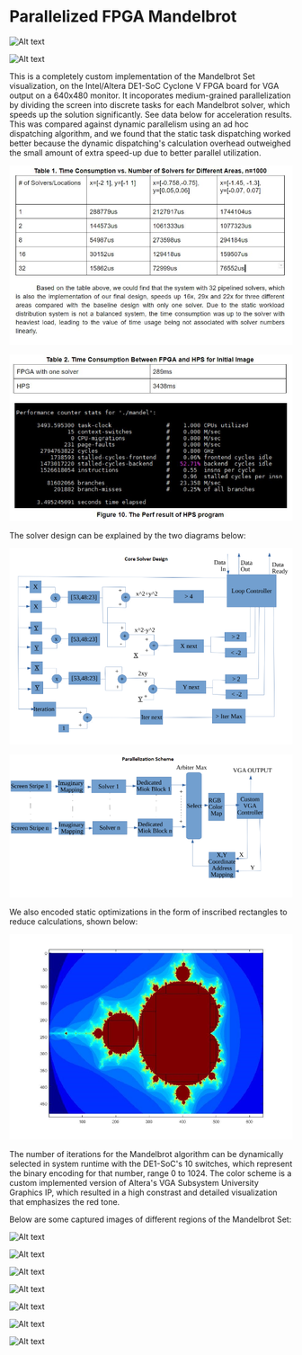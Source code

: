# Parallelized FPGA Mandelbrot

![Alt text](Images/mandel1.gif?raw=true "Title")

![Alt text](Images/mandel2.gif?raw=true "Title")

This is a completely custom implementation of the Mandelbrot Set visualization, on the Intel/Altera DE1-SoC Cyclone V FPGA board for VGA output on a 640x480 monitor. It incoporates medium-grained parallelization by dividing the screen into discrete tasks for each Mandelbrot solver, which speeds up the solution significantly. See data below for acceleration results. This was compared against dynamic parallelism using an ad hoc dispatching algorithm, and we found that the static task dispatching worked better because the dynamic dispatching's calculation overhead outweighed the small amount of extra speed-up due to better parallel utilization.

![Alt text](Images/perf_eval.JPG?raw=true "Title")

![Alt text](Images/vshps.JPG?raw=true "Title")

The solver design can be explained by the two diagrams below:

![Alt text](Images/solver_design.png?raw=true "Title")

![Alt text](Images/parallel_design.png?raw=true "Title")

We also encoded static optimizations in the form of inscribed rectangles to reduce calculations, shown below:

![Alt text](Images/rectangle_optimize.jpg?raw=true "Title")

The number of iterations for the Mandelbrot algorithm can be dynamically selected in system runtime with the DE1-SoC's 10 switches, which represent the binary encoding for that number, range 0 to 1024. The color scheme is a custom implemented version of Altera's VGA Subsystem University Graphics IP, which resulted in a high constrast and detailed visualization that emphasizes the red tone.

Below are some captured images of different regions of the Mandelbrot Set:

![Alt text](Images/render2.jpg?raw=true "Title")

![Alt text](Images/render3.jpg?raw=true "Title")

![Alt text](Images/render4.jpg?raw=true "Title")

![Alt text](Images/render5.jpg?raw=true "Title")

![Alt text](Images/render6.jpg?raw=true "Title")

![Alt text](Images/render1.jpg?raw=true "Title")

![Alt text](Images/render7.jpg?raw=true "Title")

